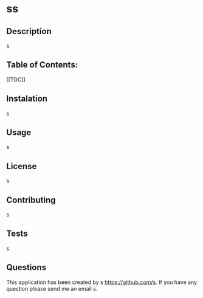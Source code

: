 # ss

## Description

s

## Table of Contents:

[[TOC]]
## Instalation

s

## Usage

s

## License

s

## Contributing

s

## Tests

s

## Questions

 This application has been created by  s https://github.com/s. 
 If you have any question please send me an email s.

